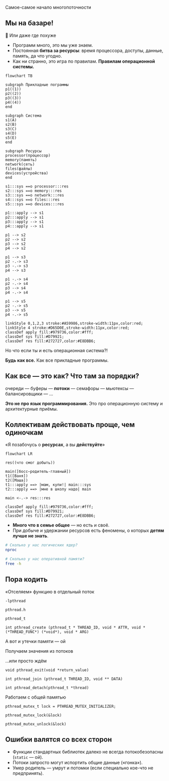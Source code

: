 Самое-самое начало многопоточности

## Мы на базаре!
👾 Или даже где похуже

- Программ много, это мы уже знаем.
- Постоянная **битва за ресурсы**: время процессора, доступы, данные, память, да что угодно.
- Как ни странно, это игра по правилам. **Правилам операционной системы.**

```mermaid
flowchart TB

subgraph Прикладные пограммы
p1((1))
p2((2))
p3((3))
p4((4))
end

subgraph Система
s1(A)
s2(B)
s3(C)
s4(D)
s5(E)
end

subgraph Ресурсы
processor(процессор)
memory(память)
network(сеть)
files(файлы)
devices(устройства)
end

s1:::sys ==o processor:::res
s2:::sys ==o memory:::res
s3:::sys ==o network:::res
s4:::sys ==o files:::res
s5:::sys ==o devices:::res

p1:::apply --> s1
p2:::apply --> s1
p3:::apply --> s1
p4:::apply --> s1

p1 --> s2
p2 --> s2
p3 --> s2
p4 --> s2

p1 --> s3
p2 -.-> s3
p3 -.-> s3
p4 --> s3

p1 -.-> s4
p2 -.-> s4
p3 --> s4
p4 -.-> s4

p1 --> s5
p2 -.-> s5
p3 --> s5
p4 -.-> s5

linkStyle 0,1,2,3 stroke:#A59986,stroke-width:11px,color:red;
linkStyle 4 stroke:#D65D0E,stroke-width:11px,color:red;
classDef apply fill:#979736,color:#fff;
classDef sys fill:#D79921;
classDef res fill:#272727,color:#E8DBB6;

```

Но что если ты и есть операционная система?!

**Будь как все.** Как все прикладные программы.

## Как все — это как? Что там за порядки?

очереди — буферы — **потоки** — семафоры — мьютексы — балансировщики — …


**Это не про язык программирования.**
Это про операционную систему и архитектурные приёмы.


## Коллективам действовать проще, чем одиночкам


«Я позабочусь о **ресурсах**, а вы **действуйте**»


```mermaid
flowchart LR

res((что смог добыть))

main([босс–родитель-главный])
t1([Ваня])
t2([Маша])
t1:::apply ==> |мам, купи!| main:::sys
t2:::apply ==> |мне в школу надо| main

main <-.-> res:::res

classDef apply fill:#979736,color:#fff;
classDef sys fill:#D79921;
classDef res fill:#272727,color:#E8DBB6;

```

- **Много что в семье общее** — но есть и своё.
- При добыче и удержании ресурсов есть феномены, о которых **детям лучше не знать**.

```bash
# Сколько у нас логических ядер?
nproc

# Сколько у нас оперативной памяти?
free -h
```

## Пора кодить


«Отселяем» функцию в отдельный поток


`-lpthread`

`pthread.h`

`pthread_t`

`int pthread_create (pthread_t * THREAD_ID, void * ATTR, void *(*THREAD_FUNC*) (*void*), void * ARG)`


А вот и утечки памяти — ой


Получаем значения из потоков


…или просто ждём


`void pthread_exit(void *return_value)`

`int pthread_join (pthread_t THREAD_ID, void ** DATA)`

`int pthread_detach(pthread_t *thread)`


Работаем с общей памятью


`pthread_mutex_t lock = PTHREAD_MUTEX_INITIALIZER;`

`pthread_mutex_lock(&lock)`

`pthread_mutex_unlock(&lock)`

## Ошибки валятся со всех сторон

- Функции стандартных библиотек далеко не всегда потокобезопасны (`static` — ой).
- Потоки запросто могут испортить общие данные («гонка»).
- Умер родитель — умрут и потомки (если специально кое-что не предпринять).
